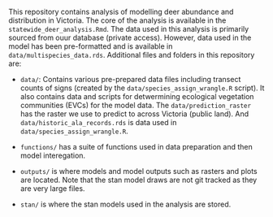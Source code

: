 This repository contains analysis of modelling deer abundance and distribution in Victoria. The core of the analysis is available in the `statewide_deer_analysis.Rmd`. The data used in this analysis is primarily sourced from ouur database (private access). However, data used in the model has been pre-formatted and is available in `data/multispecies_data.rds`. Additional files and folders in this repository are:  

+ `data/`: Contains various pre-prepared data files including transect counts of signs (created by the `data/species_assign_wrangle.R` script). It also contains data and scripts for detwermining ecological vegetation communities (EVCs) for the model data. The `data/prediction_raster` has the raster we use to predict to across Victoria (public land). And `data/historic_ala_records.rds` is data used in `data/species_assign_wrangle.R`.      

+  `functions/` has a suite of functions used in data preparation and then model interegation.  

+  `outputs/` is where models and model outputs such as rasters and plots are located. Note that the stan model draws are not git tracked as they are very large files.  

+  `stan/` is where the stan models used in the analysis are stored.  
